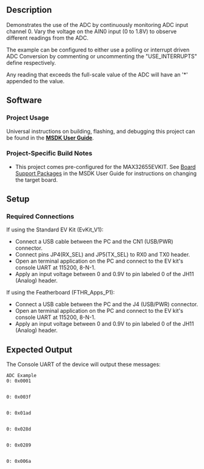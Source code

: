 ## Description

Demonstrates the use of the ADC by continuously monitoring ADC input channel 0.  Vary the voltage on the AIN0 input (0 to 1.8V) to observe different readings from the ADC.

The example can be configured to either use a polling or interrupt driven ADC Conversion by commenting or uncommenting the "USE_INTERRUPTS" define respectively. 

Any reading that exceeds the full-scale value of the ADC will have an '*' appended to the value.


## Software

### Project Usage

Universal instructions on building, flashing, and debugging this project can be found in the **[MSDK User Guide](https://analog-devices-msdk.github.io/msdk/USERGUIDE/)**.

### Project-Specific Build Notes

* This project comes pre-configured for the MAX32655EVKIT.  See [Board Support Packages](https://analog-devices-msdk.github.io/msdk/USERGUIDE/#board-support-packages) in the MSDK User Guide for instructions on changing the target board.

## Setup

### Required Connections
If using the Standard EV Kit (EvKit\_V1):
-   Connect a USB cable between the PC and the CN1 (USB/PWR) connector.
-   Connect pins JP4(RX_SEL) and JP5(TX_SEL) to RX0 and TX0  header.
-   Open an terminal application on the PC and connect to the EV kit's console UART at 115200, 8-N-1.
-   Apply an input voltage between 0 and 0.9V to pin labeled 0 of the JH11 (Analog) header.

If using the Featherboard (FTHR\_Apps\_P1):
-   Connect a USB cable between the PC and the J4 (USB/PWR) connector.
-   Open an terminal application on the PC and connect to the EV kit's console UART at 115200, 8-N-1.
-   Apply an input voltage between 0 and 0.9V to pin labeled 0 of the JH11 (Analog) header.

## Expected Output

The Console UART of the device will output these messages:

```
ADC Example
0: 0x0001


0: 0x003f


0: 0x01ad


0: 0x028d


0: 0x0289


0: 0x006a
```
